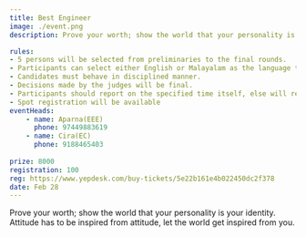 ```yaml
---
title: Best Engineer
image: ./event.png
description: Prove your worth; show the world that your personality is your identity. Attitude has to be inspired from attitude, let the world get inspired from you.

rules: 
- 5 persons will be selected from preliminaries to the final rounds.
- Participants can select either English or Malayalam as the language to communicate during their  performance but if the judge demand for English in any rounds, and then their demand is to be followed.
- Candidates must behave in disciplined manner. 
- Decisions made by the judges will be final. 
- Participants should report on the specified time itself, else will result in elimination. 
- Spot registration will be available
eventHeads:
    - name: Aparna(EEE)
      phone: 97449883619
    - name: Cira(EC)
      phone: 9188465403
    
prize: 8000
registration: 100
reg: https://www.yepdesk.com/buy-tickets/5e22b161e4b022450dc2f378
date: Feb 28
---
```


Prove your worth; show the world that your personality is your identity. Attitude has to be inspired from attitude, let the world get inspired from you.
